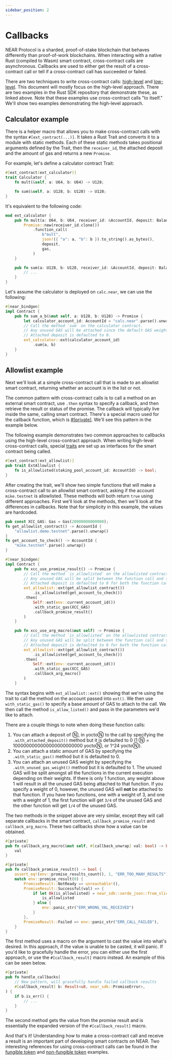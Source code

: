 ```yaml
---
sidebar_position: 2
---
```


# Callbacks

NEAR Protocol is a sharded, proof-of-stake blockchain that behaves differently than proof-of-work blockchains. When interacting with a native Rust (compiled to Wasm) smart contract, cross-contract calls are asynchronous. Callbacks are used to either get the result of a cross-contract call or tell if a cross-contract call has succeeded or failed.

There are two techniques to write cross-contract calls: [high-level](https://github.com/near/near-sdk-rs/blob/master/examples/cross-contract-calls/high-level/src/lib.rs) and [low-level](https://github.com/near/near-sdk-rs/blob/master/examples/cross-contract-calls/low-level/src/lib.rs). This document will mostly focus on the high-level approach. There are two examples in the Rust SDK repository that demonstrate these, as linked above. Note that these examples use cross-contract calls "to itself." We'll show two examples demonstrating the high-level approach.

## Calculator example

There is a helper macro that allows you to make cross-contract calls with the syntax `#[ext_contract(...)]`. It takes a Rust Trait and converts it to a module with static methods. Each of these static methods takes positional arguments defined by the Trait, then the `receiver_id`, the attached deposit and the amount of gas and returns a new `Promise`.

For example, let's define a calculator contract Trait:

```rust
#[ext_contract(ext_calculator)]
trait Calculator {
    fn mult(&self, a: U64, b: U64) -> U128;

    fn sum(&self, a: U128, b: U128) -> U128;
}
```

It's equivalent to the following code:

```rust
mod ext_calculator {
    pub fn mult(a: U64, b: U64, receiver_id: &AccountId, deposit: Balance, gas: Gas) -> Promise {
        Promise::new(receiver_id.clone())
            .function_call(
                b"mult",
                json!({ "a": a, "b": b }).to_string().as_bytes(),
                deposit,
                gas,
            )
    }

    pub fn sum(a: U128, b: U128, receiver_id: &AccountId, deposit: Balance, gas: Gas) -> Promise {
        // ...
    }
}
```

Let's assume the calculator is deployed on `calc.near`, we can use the following:

```rust
#[near_bindgen]
impl Contract {
    pub fn sum_a_b(&mut self, a: U128, b: U128) -> Promise {
        let calculator_account_id: AccountId = "calc.near".parse().unwrap();
        // Call the method `sum` on the calculator contract.
        // Any unused GAS will be attached since the default GAS weight is 1.
        // Attached deposit is defaulted to 0.
        ext_calculator::ext(calculator_account_id)
            .sum(a, b)
    }
}
```

## Allowlist example

Next we'll look at a simple cross-contract call that is made to an allowlist smart contract, returning whether an account is in the list or not.

The common pattern with cross-contract calls is to call a method on an external smart contract, use `.then` syntax to specify a callback, and then retrieve the result or status of the promise. The callback will typically live inside the same, calling smart contract. There's a special macro used for the callback function, which is [#[private]](https://docs.rs/near-sdk-core/latest/near_sdk_core/struct.AttrSigInfo.html#structfield.is_private). We'll see this pattern in the example below.

The following example demonstrates two common approaches to callbacks using the high-level cross-contract approach. When writing high-level cross-contract calls, special [traits](https://doc.rust-lang.org/rust-by-example/trait.html) are set up as interfaces for the smart contract being called.

```rust
#[ext_contract(ext_allowlist)]
pub trait ExtAllowlist {
    fn is_allowlisted(staking_pool_account_id: AccountId) -> bool;
}
```

After creating the trait, we'll show two simple functions that will make a cross-contract call to an allowlist smart contract, asking if the account `mike.testnet` is allowlisted. These methods will both return `true` using different approaches. First we'll look at the methods, then we'll look at the differences in callbacks. Note that for simplicity in this example, the values are hardcoded.

```rust
pub const XCC_GAS: Gas = Gas(20000000000000);
fn get_allowlist_contract() -> AccountId {
    "allowlist.demo.testnet".parse().unwrap()
}
fn get_account_to_check() -> AccountId {
    "mike.testnet".parse().unwrap()
}
```

```rust
#[near_bindgen]
impl Contract {
    pub fn xcc_use_promise_result() -> Promise {
        // Call the method `is_allowlisted` on the allowlisted contract. Static GAS is only attached to the callback.
        // Any unused GAS will be split between the function call and the callback since both have a default unused GAS weight of 1
        // Attached deposit is defaulted to 0 for both the function call and the callback.
        ext_allowlist::ext(get_allowlist_contract())
            .is_allowlisted(get_account_to_check())
        .then(
            Self::ext(env::current_account_id())
            .with_static_gas(XCC_GAS)
            .callback_promise_result()
        )
    }

    pub fn xcc_use_arg_macro(&mut self) -> Promise {
        // Call the method `is_allowlisted` on the allowlisted contract. Attach static GAS equal to XCC_GAS only for the callback.
        // Any unused GAS will be split between the function call and the callback since both have a default unused GAS weight of 1
        // Attached deposit is defaulted to 0 for both the function call and the callback.
        ext_allowlist::ext(get_allowlist_contract())
            .is_allowlisted(get_account_to_check())
        .then(
            Self::ext(env::current_account_id())
            .with_static_gas(XCC_GAS)
            .callback_arg_macro()
        )
    }
```

The syntax begins with `ext_allowlist::ext()` showing that we're using the trait to call the method on the account passed into `ext()`. We then use `with_static_gas()` to specify a base amount of GAS to attach to the call. We then call the method `is_allow_listed()` and pass in the parameters we'd like to attach.

There are a couple things to note when doing these function calls:
1. You can attach a deposit of Ⓝ, in yoctoⓃ to the call by specifying the `.with_attached_deposit()` method but it is defaulted to 0 (1 Ⓝ = 1000000000000000000000000 yoctoⓃ, or 1^24 yoctoⓃ).
2. You can attach a static amount of GAS by specifying the `.with_static_gas()` method but it is defaulted to 0.
3. You can attach an unused GAS weight by specifying the `.with_unused_gas_weight()` method but it is defaulted to 1. The unused GAS will be split amongst all the functions in the current execution depending on their weights. If there is only 1 function, any weight above 1 will result in all the unused GAS being attached to that function. If you specify a weight of 0, however, the unused GAS will **not** be attached to that function. If you have two functions, one with a weight of 3, and one with a weight of 1, the first function will get `3/4` of the unused GAS and the other function will get `1/4` of the unused GAS.

The two methods in the snippet above are very similar, except they will call separate callbacks in the smart contract, `callback_promise_result` and `callback_arg_macro`. These two callbacks show how a value can be obtained. 

```rust
#[private]
pub fn callback_arg_macro(&mut self, #[callback_unwrap] val: bool) -> bool {
    val
}

#[private]
pub fn callback_promise_result() -> bool {
    assert_eq!(env::promise_results_count(), 1, "ERR_TOO_MANY_RESULTS");
    match env::promise_result(0) {
        PromiseResult::NotReady => unreachable!(),
        PromiseResult::Successful(val) => {
            if let Ok(is_allowlisted) = near_sdk::serde_json::from_slice::<bool>(&val) {
                is_allowlisted
            } else {
                env::panic_str("ERR_WRONG_VAL_RECEIVED")
            }
        },
        PromiseResult::Failed => env::panic_str("ERR_CALL_FAILED"),
    }
}
```

The first method uses a macro on the argument to cast the value into what's desired. In this approach, if the value is unable to be casted, it will panic. If you'd like to gracefully handle the error, you can either use the first approach, or use the `#[callback_result]` macro instead. An example of this can be seen below.

```rust
#[private]
pub fn handle_callbacks(
    // New pattern, will gracefully handle failed callback results
    #[callback_result] b: Result<u8, near_sdk::PromiseError>,
) {
    if b.is_err() {
        // ...
    }
}
```

The second method gets the value from the promise result and is essentially the expanded version of the `#[callback_result]` macro.

And that's it! Understanding how to make a cross-contract call and receive a result is an important part of developing smart contracts on NEAR. Two interesting references for using cross-contract calls can be found in the [fungible token](https://github.com/near-examples/FT) and [non-fungible token](https://github.com/near-examples/NFT) examples.
